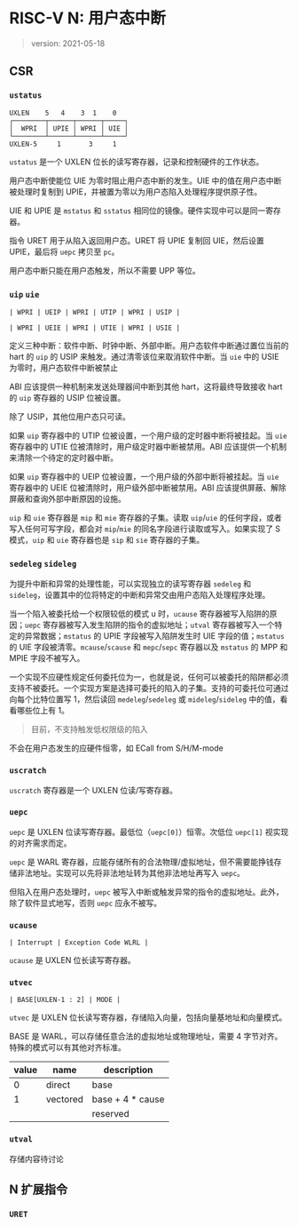 # RISC-V N: 用户态中断

> version: 2021-05-18

## CSR

### `ustatus`

```
UXLEN    5   4    3  1    0
┌────────┬──────┬──────┬─────┐
│  WPRI  │ UPIE │ WPRI │ UIE │
└────────┴──────┴──────┴─────┘
UXLEN-5     1       3     1
```

`ustatus` 是一个 UXLEN 位长的读写寄存器，记录和控制硬件的工作状态。

用户态中断使能位 UIE 为零时阻止用户态中断的发生。UIE 中的值在用户态中断被处理时复制到 UPIE，并被置为零以为用户态陷入处理程序提供原子性。

UIE 和 UPIE 是 `mstatus` 和 `sstatus` 相同位的镜像。硬件实现中可以是同一寄存器。

指令 URET 用于从陷入返回用户态。URET 将 UPIE 复制回 UIE，然后设置 UPIE，最后将 `uepc` 拷贝至 `pc`。

用户态中断只能在用户态触发，所以不需要 UPP 等位。

### `uip` `uie`

```
| WPRI | UEIP | WPRI | UTIP | WPRI | USIP |

| WPRI | UEIE | WPRI | UTIE | WPRI | USIE |
```

定义三种中断：软件中断、时钟中断、外部中断。用户态软件中断通过置位当前的 hart 的 `uip` 的 USIP 来触发。通过清零该位来取消软件中断。当 `uie` 中的 USIE 为零时，用户态软件中断被禁止

ABI 应该提供一种机制来发送处理器间中断到其他 hart，这将最终导致接收 hart 的 `uip` 寄存器的 USIP 位被设置。

除了 USIP，其他位用户态只可读。

如果 `uip` 寄存器中的 UTIP 位被设置，一个用户级的定时器中断将被挂起。当 `uie` 寄存器中的 UTIE 位被清除时，用户级定时器中断被禁用。ABI 应该提供一个机制来清除一个待定的定时器中断。

如果 `uip` 寄存器中的 UEIP 位被设置，一个用户级的外部中断将被挂起。当 `uie` 寄存器中的 UEIE 位被清除时，用户级外部中断被禁用。ABI 应该提供屏蔽、解除屏蔽和查询外部中断原因的设施。

`uip` 和 `uie` 寄存器是 `mip` 和 `mie` 寄存器的子集。读取 `uip`/`uie` 的任何字段，或者写入任何可写字段，都会对 `mip`/`mie` 的同名字段进行读取或写入。如果实现了 S 模式，`uip` 和 `uie` 寄存器也是 `sip` 和 `sie` 寄存器的子集。

### `sedeleg` `sideleg`

为提升中断和异常的处理性能，可以实现独立的读写寄存器 `sedeleg` 和 `sideleg`，设置其中的位将特定的中断和异常交由用户态陷入处理程序处理。

当一个陷入被委托给一个权限较低的模式 u 时，`ucause` 寄存器被写入陷阱的原因；`uepc` 寄存器被写入发生陷阱的指令的虚拟地址；`utval` 寄存器被写入一个特定的异常数据；`mstatus` 的 UPIE 字段被写入陷阱发生时 UIE 字段的值；`mstatus` 的 UIE 字段被清零。`mcause`/`scause` 和 `mepc`/`sepc` 寄存器以及 `mstatus` 的 MPP 和 MPIE 字段不被写入。

一个实现不应硬性规定任何委托位为一，也就是说，任何可以被委托的陷阱都必须支持不被委托。一个实现方案是选择可委托的陷入的子集。支持的可委托位可通过向每个比特位置写 1，然后读回 `medeleg`/`sedeleg` 或 `mideleg`/`sideleg` 中的值，看看哪些位上有 1。

> 目前，不支持触发低权限级的陷入

不会在用户态发生的应硬件恒零，如 ECall from S/H/M-mode

### `uscratch`

`uscratch` 寄存器是一个 UXLEN 位读/写寄存器。

### `uepc`

`uepc` 是 UXLEN 位读写寄存器。最低位（`uepc[0]`）恒零。次低位 `uepc[1]` 视实现的对齐需求而定。

`uepc` 是 WARL 寄存器，应能存储所有的合法物理/虚拟地址，但不需要能挣钱存储非法地址。实现可以先将非法地址转为其他非法地址再写入 `uepc`。

但陷入在用户态处理时，`uepc` 被写入中断或触发异常的指令的虚拟地址。此外，除了软件显式地写，否则 `uepc` 应永不被写。

### `ucause`

```
| Interrupt | Exception Code WLRL |
```

`ucause` 是 UXLEN 位长读写寄存器。

### `utvec`

```
| BASE[UXLEN-1 : 2] | MODE |
```

`utvec` 是 UXLEN 位长读写寄存器，存储陷入向量，包括向量基地址和向量模式。

BASE 是 WARL，可以存储任意合法的虚拟地址或物理地址，需要 4 字节对齐。特殊的模式可以有其他对齐标准。

| value | name     | description       |
| ----- | -------- | ----------------- |
| 0     | direct   | base              |
| 1     | vectored | base + 4 \* cause |
|       |          | reserved          |

### `utval`

存储内容待讨论

## N 扩展指令

### `URET`
